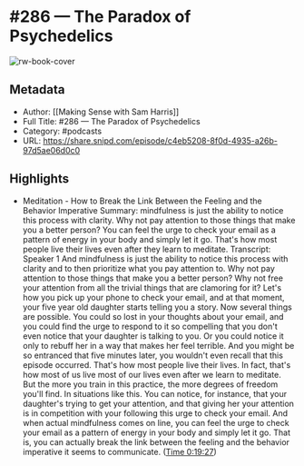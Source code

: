 # #286 — The Paradox of Psychedelics

![rw-book-cover](https://images.weserv.nl/?url=https%3A%2F%2Fssl-static.libsyn.com%2Fp%2Fassets%2F0%2F9%2F7%2Fe%2F097e1e1107a7009a%2FMAKING_SENSE_MASTER.png&w=100&h=100)

## Metadata
- Author: [[Making Sense with Sam Harris]]
- Full Title: #286 — The Paradox of Psychedelics
- Category: #podcasts
- URL: https://share.snipd.com/episode/c4eb5208-8f0d-4935-a26b-97d5ae06d0c0

## Highlights
- Meditation - How to Break the Link Between the Feeling and the Behavior Imperative
  Summary:
  mindfulness is just the ability to notice this process with clarity. Why not pay attention to those things that make you a better person? You can feel the urge to check your email as a pattern of energy in your body and simply let it go. That's how most people live their lives even after they learn to meditate.
  Transcript:
  Speaker 1
  And mindfulness is just the ability to notice this process with clarity and to then prioritize what you pay attention to. Why not pay attention to those things that make you a better person? Why not free your attention from all the trivial things that are clamoring for it? Let's how you pick up your phone to check your email, and at that moment, your five year old daughter starts telling you a story. Now several things are possible. You could so lost in your thoughts about your email, and you could find the urge to respond to it so compelling that you don't even notice that your daughter is talking to you. Or you could notice it only to rebuff her in a way that makes her feel terrible. And you might be so entranced that five minutes later, you wouldn't even recall that this episode occurred. That's how most people live their lives. In fact, that's how most of us live most of our lives even after we learn to meditate. But the more you train in this practice, the more degrees of freedom you'll find. In situations like this. You can notice, for instance, that your daughter's trying to get your attention, and that giving her your attention is in competition with your following this urge to check your email. And when actual mindfulness comes on line, you can feel the urge to check your email as a pattern of energy in your body and simply let it go. That is, you can actually break the link between the feeling and the behavior imperative it seems to communicate. ([Time 0:19:27](https://share.snipd.com/snip/466fcabf-349f-4f02-be3e-3921d440bb17))
